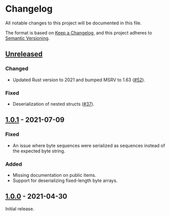 # Changelog

All notable changes to this project will be documented in this file.

The format is based on [Keep a Changelog](https://keepachangelog.com/en/1.0.0/),
and this project adheres to [Semantic Versioning](https://semver.org/spec/v2.0.0.html).

## [Unreleased]

### Changed

- Updated Rust version to 2021 and bumped MSRV to 1.63 ([#52](https://github.com/monero-rs/monero-epee-bin-serde/pull/37)).

### Fixed

- Deserialization of nested structs ([#37](https://github.com/monero-rs/monero-epee-bin-serde/pull/37)).

## [1.0.1] - 2021-07-09

### Fixed

- An issue where byte sequences were serialized as sequences instead of the expected byte string.

### Added

- Missing documentation on public items.
- Support for deserializing fixed-length byte arrays.

## [1.0.0] - 2021-04-30

Initial release.

[Unreleased]: https://github.com/monero-rs/monero-epee-bin-serde/compare/1.0.1...HEAD
[1.0.1]: https://github.com/monero-rs/monero-epee-bin-serde/compare/v1.0.0...1.0.1
[1.0.0]: https://github.com/comit-network/monero-epee-bin-serde/compare/f29ab8bbd9a7221fe921dc253ee9bf4f94e95f92...v1.0.0
